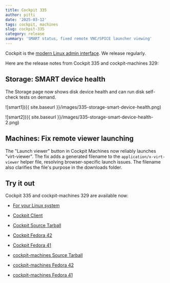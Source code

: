 ```yaml
---
title: Cockpit 335
author: pitti
date: '2025-03-12'
tags: cockpit, machines
slug: cockpit-335
category: release
summary: 'SMART status, fixed remote VNC/SPICE launcher viewing'
---
```


Cockpit is the [modern Linux admin interface](https://cockpit-project.org/).
We release regularly.

Here are the release notes from Cockpit 335 and cockpit-machines 329:


## Storage: SMART device health

The Storage page now shows disk device health and can run disk self-check tests on demand.

![smart1]({{ site.baseurl }}/images/335-storage-smart-device-health.png)

![smart2]({{ site.baseurl }}/images/335-storage-smart-device-health-2.png)

## Machines: Fix remote viewer launching

The "Launch viewer" button in Cockpit Machines now reliably launches "virt-viewer". The fix adds a generated filename to the `application/x-virt-viewer` helper file, resolving browser-specific launch issues. The filename also clarifies the file's purpose in the downloads folder.


## Try it out

Cockpit 335 and cockpit-machines 329 are available now:

* [For your Linux system](https://cockpit-project.org/running.html)
* [Cockpit Client](https://flathub.org/apps/details/org.cockpit_project.CockpitClient)

* [Cockpit Source Tarball](https://github.com/cockpit-project/cockpit/releases/tag/335)
* [Cockpit Fedora 42](https://bodhi.fedoraproject.org/updates/FEDORA-2025-5960de636e)
* [Cockpit Fedora 41](https://bodhi.fedoraproject.org/updates/FEDORA-2025-a2a3389a48)
* [cockpit-machines Source Tarball](https://github.com/cockpit-project/cockpit-machines/releases/tag/329)
* [cockpit-machines Fedora 42](https://bodhi.fedoraproject.org/updates/FEDORA-2025-a67966a7c9)
* [cockpit-machines Fedora 41](https://bodhi.fedoraproject.org/updates/FEDORA-2025-fc11d9443e)
